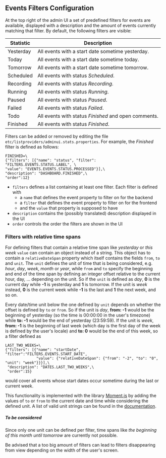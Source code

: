 Events Filters Configuration
----------------------------

At the top right of the admin UI a set of predefined filters for events are available, displayed with a description and
the amount of events currently matching that filter. By default, the following filters are visible:

| Statistic   | Description |
|-------------|----------------|
| Yesterday | All events with a start date sometime yesterday. |
| Today     | All events with a start date sometime today. |
| Tomorrow  | All events with a start date sometime tomorrow. |
| Scheduled | All events with status _Scheduled_. |
| Recording | All events with status _Recording_. |
| Running   | All events with status _Running_. |
| Paused    | All events with status _Paused_. |
| Failed    | All events with status _Failed_. |
| Todo      | All events with status _Finished_ and open comments. |
| Finished  | All events with status _Finished_. |

Filters can be added or removed by editing the file `etc/listproviders/adminui.stats.properties`. For example, the
_Finished_ filter is defined as follows:

    FINISHED=\
    {"filters": [{"name": "status", "filter": "FILTERS.EVENTS.STATUS.LABEL", \
    "value": "EVENTS.EVENTS.STATUS.PROCESSED"}],\
    "description": "DASHBOARD.FINISHED",\
    "order":12}

* `filters` defines a list containing at least one filter. Each filter is defined with
    *   a `name`  that defines the event property to filter on for the backend
    *   a `filter` that defines the event property to filter on for the frontend
    *   and the `value` that property is supposed to have
*   `description` contains the (possibly translated) description displayed in the UI
*   `order` controls the order the filters are shown in the UI

### Filters with relative time spans

For defining filters that contain a relative time span like _yesterday_ or _this week_ `value` can contain an object
instead of a string. This object has to contain a `relativeDateSpan` property which itself contains the fields `from`,
`to` and `unit`. The `unit` defines the unit of time that is being considered, e.g. _hour_, _day_, _week_, _month_ or
_year_, while `from` and `to` specify the beginning and end of the time span by defining an integer offset relative to
the current hour, day, ... depending on the unit. So if the `unit` is defined as _day_, **0** is the current day while
**-1** is yesterday and **1** is tomorrow. If the unit is _week_ instead, **0** is the current week while **-1** is the
last and **1** the next week, and so on.

Every date/time unit below the one defined by `unit` depends on whether the offset is defined by `to` or `from`. So if
the unit is _day_, **from: -1** would be the beginning of yesterday (so the time is 00:00:00 in the user's timezone)
while **to: -1** would be the end of yesterday (23:59:59). If the unit is *week*, **from: -1** is the beginning of last
week (which day is the first day of the week is defined by the user's locale) and **to: 0** would be the end of this
week, so a filter defined as

    LAST_TWO_WEEKS=\
    {"filters": [{"name": "startDate", "filter":"FILTERS.EVENTS.START_DATE",
                  "value": {"relativeDateSpan": {"from": "-2", "to": "0", "unit": "week"}}}],\
     "description": "DATES.LAST_TWO_WEEKS",\
     "order":15}

would cover all events whose start dates occur sometime during the last or current week.

This functionality is implemented with the library [Moment.js](https://momentjs.com) by adding the values of `to` or
`from` to the current date and time while considering the defined unit. A list of valid unit strings can be found in
the [documentation](https://momentjs.com).

##### To be considered
Since only one unit can be defined per filter, time spans like *the beginning of this month until tomorrow* are
currently not possible.

Be advised that a too big amount of filters can lead to filters disappearing from view depending on the width of the
user's screen.
